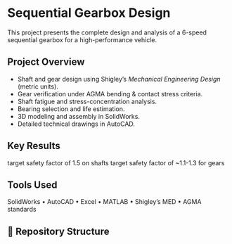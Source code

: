 # Sequential Gearbox Design

This project presents the complete design and analysis of a 6-speed sequential gearbox for a high-performance vehicle.

## Project Overview
- Shaft and gear design using Shigley’s *Mechanical Engineering Design* (metric units).
- Gear verification under AGMA bending & contact stress criteria.
- Shaft fatigue and stress-concentration analysis.
- Bearing selection and life estimation.
- 3D modeling and assembly in SolidWorks.
- Detailed technical drawings in AutoCAD.

## Key Results
target safety factor of 1.5 on shafts
target safety factor of ~1.1-1.3 for gears

## Tools Used
SolidWorks • AutoCAD • Excel • MATLAB • Shigley’s MED • AGMA standards

## 📂 Repository Structure
